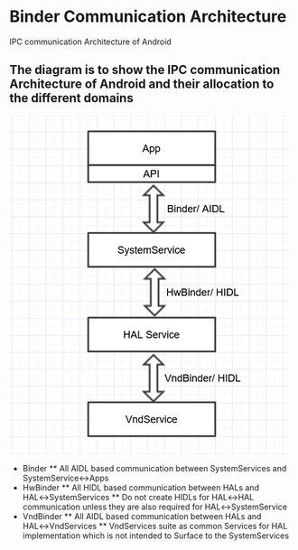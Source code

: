 # Binder Communication Architecture
IPC communication Architecture of Android

## The diagram is to show the IPC communication Architecture of Android and their allocation to the different domains
![binder communication architecture](binder_communication_architecture.PNG)

* Binder
** All AIDL based communication between SystemServices and SystemService↔Apps
* HwBinder
** All HIDL based communication between HALs and HAL↔SystemServices
** Do not create HIDLs for HAL↔HAL communication unless they are also required for HAL↔SystemService
* VndBinder
** All AIDL based communication between HALs and HAL↔VndServices
** VndServices suite as common Services for HAL implementation which is not intended to Surface to the SystemServices
